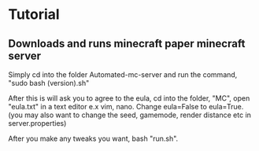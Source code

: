 # Tutorial 
<h2>Downloads and runs minecraft paper minecraft server</h2>

Simply cd into the folder Automated-mc-server and run the command, "sudo bash (version).sh"

After this is will ask you to agree to the eula, cd into the folder, "MC", open "eula.txt" in a text editor e.x vim, nano.
Change eula=False to eula=True.
(you may also want to change the seed, gamemode, render distance etc in server.properties)

After you make any tweaks you want, bash "run.sh".

